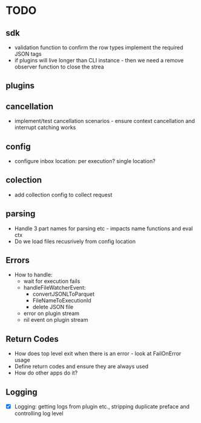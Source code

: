 # TODO

## sdk
- validation function to confirm the row types implement the required JSON tags
- if plugins will live longer than CLI instance - then we need a remove observer function to close the strea

## plugins

## cancellation
- implement/test cancellation scenarios - ensure context cancellation and interrupt catching works

##  config
- configure inbox location: per execution? single location?

## colection
- add collection config to collect request

## parsing
- Handle 3 part names for parsing etc - impacts name functions and eval ctx
- Do we load files recusrively from config location 

## Errors
- How to handle: 
  - wait for execution fails
  - handleFileWatcherEvent:
    - convertJSONLToParquet 
    - FileNameToExecutionId
    - delete JSON file
  - error on plugin stream
  - nil event on plugin stream
## Return Codes
- How does top level exit when there is an error - look at FailOnError usage
- Define return codes and ensure they are always used
- How do other apps do it?

## Logging
- [x] Logging: getting logs from plugin etc., stripping duplicate preface and controlling log level
